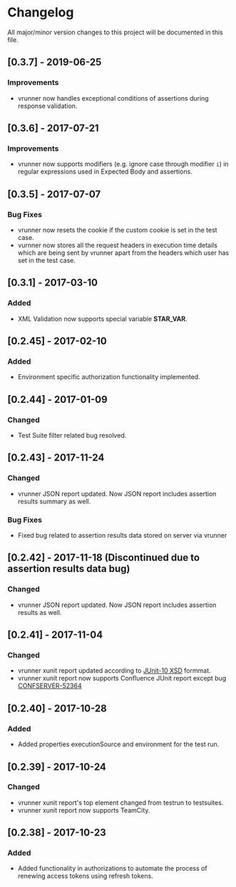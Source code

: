 # Changelog
All major/minor version changes to this project will be documented in this file.

## [0.3.7] - 2019-06-25
### Improvements
- vrunner now handles exceptional conditions of assertions during response validation.

## [0.3.6] - 2017-07-21
### Improvements
- vrunner now supports modifiers (e.g. ignore case through modifier `i`) in regular expressions used in Expected Body and assertions.

## [0.3.5] - 2017-07-07
### Bug Fixes
- vrunner now resets the cookie if the custom cookie is set in the test case.
- vurnner now stores all the request headers in execution time details which are being sent by vrunner apart from the headers which user has set in the test case.

## [0.3.1] - 2017-03-10
### Added
- XML Validation now supports special variable __STAR_VAR__.

## [0.2.45] - 2017-02-10
### Added
- Environment specific authorization functionality implemented.

## [0.2.44] - 2017-01-09
### Changed
- Test Suite filter related bug resolved.

## [0.2.43] - 2017-11-24
### Changed
- vrunner JSON report updated. Now JSON report includes assertion results summary as well.

### Bug Fixes
- Fixed bug related to assertion results data stored on server via vrunner


## [0.2.42] - 2017-11-18 (Discontinued due to assertion results data bug)
### Changed
- vrunner JSON report updated. Now JSON report includes assertion results as well.

## [0.2.41] - 2017-11-04
### Changed
- vrunner xunit report updated according to [JUnit-10 XSD](https://github.com/jenkinsci/xunit-plugin/blob/master/src/main/resources/org/jenkinsci/plugins/xunit/types/model/xsd/junit-10.xsd) formmat.
- vrunner xunit report now supports Confluence JUnit report except bug [CONFSERVER-52364](https://jira.atlassian.com/browse/CONFSERVER-52364)

## [0.2.40] - 2017-10-28
### Added
- Added properties executionSource and environment for the test run.

## [0.2.39] - 2017-10-24
### Changed
- vrunner xunit report's top element changed from testrun to testsuites.
- vrunner xunit report now supports TeamCity.

## [0.2.38] - 2017-10-23
### Added
- Added functionality in authorizations to automate the process of renewing access tokens using refresh tokens.